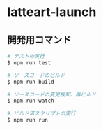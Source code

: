 # latteart-launch

## 開発用コマンド

```bash
# テストの実行
$ npm run test

# ソースコードのビルド
$ npm run build

# ソースコードの変更検知、再ビルド
$ npm run watch

# ビルド済スクリプトの実行
$ npm run run
```
